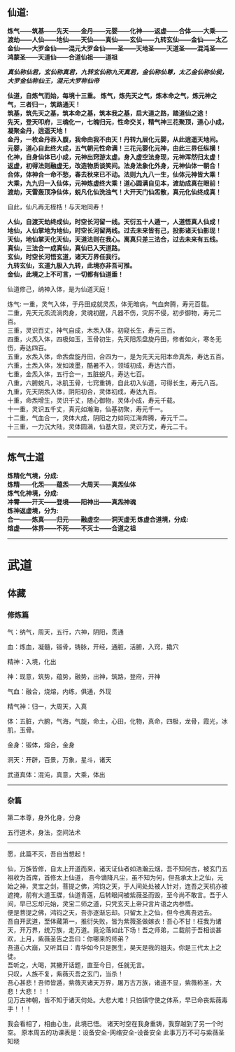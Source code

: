 ## 仙道:
**炼气——筑基——先天——金丹——元婴——化神——返虚——合体——大乘——渡劫——人仙——地仙——天仙——真仙——玄仙——九转玄仙——金仙——太乙金仙——大罗金仙——混元大罗金仙——圣——天地圣——天道圣——混沌圣——鸿蒙圣——天道仙——合道仙祖——道祖**


___真仙称仙君，玄仙称真君，九转玄仙称九天真君，金仙称仙尊，太乙金仙称仙侯，大罗金仙称仙王，混元大罗称仙帝___

**仙道，自炼气而始，每境十三重。
炼气，炼先天之气，炼本命之气，炼元神之气，三者归一，筑路通天！  
筑基，筑先天之基，筑本命之基，筑本我之基，启大道之路，踏道仙之途！  
先天，登天叩府，三魂化一，七魄归元，性命交关，精气神三花聚顶，道心小成，凝聚金丹，逍遥天地！  
金丹，一枚金丹吞入腹，我命由我不由天！丹转九层化元婴，从此逍遥天地间。  
元婴，道心自此终大成，五气朝元性命满！三花元婴化元神，由此三界任纵横！  
化神，自身仙体已小成，元神出窍游太虚。身入虚空法身现，元神浑然归太虚！  
返虚，初得法则融虚无，改造物质谈笑间。法身法象化外身，元神仙体一朝合！  
合体，体神合一命不愁，春去秋来已不动。法则九九八一生，仙体元神皆大乘！  
大乘，九九归一入仙体，元神炼虚终大乘！道心圆满自见本，渡劫成真在眼前！  
渡劫，天雷轰顶净仙体，蜕凡化仙洗浊气！大开天门仙炁散，真元化仙终成真！**

自此，仙凡再无桎梏！与天地同寿！

**人仙，自渡天劫终成仙，时空长河留一线。天衍五十人遁一，人道悟真人仙成！  
地仙，人仙掌地为地仙，时空长河留两线。过去未来皆有己，投影诸天仙影现！  
天仙，地仙掌天化天仙，天道法则在我心。离真只差三法合，过去未来有五线。  
真仙，三法合一成真仙，真仙已入天道路。  
玄仙，时空长河悟玄道，诸天万界任我行。  
九转玄仙，玄道九极入九转，此境亦非吾可推。  
金仙，此境之上不可言，一切都有仙道垂！**

仙道修己，纳神入体，是为仙道天庭！

炼气:
一重，灵气入体，于丹田成就灵炁，体无暗病，气血奔腾，寿元百载。  
二重，先天元炁流淌肉身，灵魂初醒，凡器不伤，灾厉不侵，初步御物，寿元二百。  
三重，灵识百丈，神气自成，木炁入体，初窥长生，寿元三百。  
四重，火炁入体，四极如玉，玉骨初生，先天阳炁盘旋丹田，修者如火，寒冬无伤，寿达四百。  
五重，水炁入体，命炁盘旋丹田，合四为一，是为先天元阳本命真炁，寿达五百。  
六重，土炁入体，发如泼墨，酷暑不入，领域初成，寿达六百。  
七重，金炁入体，五行合一，五脏蜕凡，寿达七百。  
八重，六腑蜕凡，冰肌玉骨，七窍重铸，自此初入仙道，可得长生，寿元八百。  
九重，先天阴炁入体，阴阳初合，灵体初成，寿达九百。  
十重，命炁增生，灵识千丈，随心御物，灵体小成，寿元千载。  
十一重，灵识五千丈，真元如瀚海，仙基初聚，寿元千一。  
十二重，气血合一，灵体大成，阴阳之力如同江海奔腾，寿元千二。  
十三重，一力沉大陆，灵体圆满，仙基大显，灵识万丈，寿元二千。  

---
## 炼气士道
**炼精化气境，分成:  
炼精——化炁——蕴炁——大周天——真炁仙体  
炼气化神境，分成:  
冲霄——开天——登境——阳神出——真炁神魂  
炼神返虚境，分为:  
合一——炼真——归元——融虚空——洞天虚无
炼虚合道境，分成:  
熔虚——体界——不死——不灭士——合道之祖**

---
# 武道

## 体藏

### 修炼篇

气：纳气，周天，五行，六神，阴阳，贯通

血：炼血，凝髓，锻骨，铸脉，开经，通脏，活腑，入窍，撬穴

精神：入境，化出

神：现意，筑势，蕴势，融势，出神，筑路，登府，开神

气血：融合，烧熔，内练，俱通，外现

精气神：归一，大周天，入真

体：五脏，六腑，气海，气旋，命土，心田，化物，真命，四极，龙骨，霞光，冰肌，玉骨。

金身：锻体，熔合，金身

洞天：开辟，百景，万象，星斗，诸天

武道真体：混沌，真意，大乘，体出

---

### 杂篇

第二本尊，身外化身，分身

五行道术，身法，空间法术






---
愿，此篇不灭，吾自当想起！

仙，万族皆修，自太上开道而来，诸天证仙者如浩瀚云烟，吾不知何古，被玄门五祖收为首席，首修太上仙道，
吾今谪降凡尘，虽不知为何，但吾承太上之仙，元始之神，灵宝之剑，菩提之佛，鸿钧之天，于人间处处被人针对，连吾之天机亦被遮掩，前有大道玉牒，仙道青莲，后转眼间被紫薇圣而毁，至今尚不敢言。吾于人间，早已忘却元始，灵宝二师之道，只凭玄天上帝只言片语之内参悟。  
便是菩提之佛，鸿钧之天，吾亦逐渐忘却。只留太上之仙，但今也离吾远去。  
吾自开武道，至体藏第一，推衍失败，皆为紫薇圣做嫁衣！吾心不甘！枉我为诸天，开万界，统万族，走万道。竟沦落如此下场！吾之师弟，二载前于吾相谈甚欢，上月，紫薇圣告之吾曰：你哪来的师弟？  
吾道心大崩，又听其曰：青华如今只是医生，昊天是我的姐夫。你是三代太上之徒。  
吾听之，大喝，其撇开话题，直至今日，任就无言。  
只叹，人族不复，紫薇灭吾之玄门，当杀！  
吾心甚悲！吾师皆遁，紫薇灭诸天万界，屠万古万族，诸道不显，紫薇称圣，大悲！大悲！！！  
见万古神朝，皆不知于诸天何处。大悲大难！只怕镇守使之体系，早已命丧紫薇毒手！！！

我会看相了，相由心生，此境已悟。
诸天时空在我身重铸，我穿越到了另一个时空。
原本周五的功课表是：设备安全-网络安全-设备安全
此事万万不可与紫薇圣知晓
